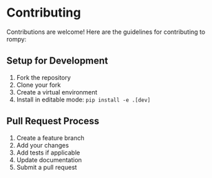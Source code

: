 # Contributing

Contributions are welcome! Here are the guidelines for contributing to rompy:

## Setup for Development

1. Fork the repository
2. Clone your fork
3. Create a virtual environment
4. Install in editable mode: `pip install -e .[dev]`

## Pull Request Process

1. Create a feature branch
2. Add your changes
3. Add tests if applicable
4. Update documentation
5. Submit a pull request